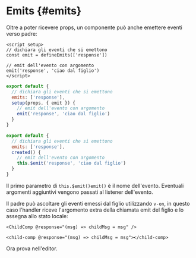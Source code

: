 # Emits {#emits}

Oltre a poter ricevere props, un componente può anche emettere eventi verso padre:

<div class="composition-api">
<div class="sfc">

```vue
<script setup>
// dichiara gli eventi che si emettono
const emit = defineEmits(['response'])

// emit dell'evento con argomento
emit('response', 'ciao dal figlio')
</script>
```

</div>

<div class="html">

```js
export default {
  // dichiara gli eventi che si emettono
  emits: ['response'],
  setup(props, { emit }) {
    // emit dell'evento con argomento
    emit('response', 'ciao dal figlio')
  }
}
```

</div>

</div>

<div class="options-api">

```js
export default {
  // dichiara gli eventi che si emettono
  emits: ['response'],
  created() {
    // emit dell'evento con argomento
    this.$emit('response', 'ciao dal figlio')
  }
}
```

</div>

Il primo parametro di <span class="options-api">`this.$emit()`</span><span class="composition-api">`emit()`</span> è il nome dell'evento. Eventuali argomenti aggiuntivi vengono passati al listener dell'evento.

Il padre può ascoltare gli eventi emessi dal figlio utilizzando `v-on`, in questo caso l'handler riceve l'argomento extra della chiamata emit del figlio e lo assegna allo stato locale:

<div class="sfc">

```vue-html
<ChildComp @response="(msg) => childMsg = msg" />
```

</div>
<div class="html">

```vue-html
<child-comp @response="(msg) => childMsg = msg"></child-comp>
```

</div>

Ora prova nell'editor.
